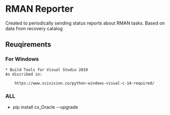 # RMAN Reporter

Created to periodically sending status reports about RMAN tasks.
Based on data from recovery catalog

## Reuqirements

### For Windows

    * Build Tools for Visual Studio 2019
    As discribed in:
        
        https://www.scivision.co/python-windows-visual-c-14-required/
    
### ALL

* pip install cx_Oracle --upgrade    